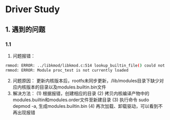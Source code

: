 # Driver Study

## 1. 遇到的问题

### 1.1 
1. 问题报错：

```bash
rmmod: ERROR: ../libkmod/libkmod.c:514 lookup_builtin_file() could not open builtin file '/lib/modules/6.9.0/modules.builtin.bin'
rmmod: ERROR: Module proc_test is not currently loaded
```
2. 问题原因：
    更新内核版本后，rootfs未同步更新，/lib/modules目录下缺少对应内核版本的目录以及modules.builtin.bin文件
3. 解决方法：
    (1) 根据报错，创建相应的目录
    (2) 拷贝内核编译产物中的modules.builtin和modules.order文件至新建目录
	(3) 执行命令 sudo depmod -a, 生成modules.builtin.bin
	(4) 再次加载、卸载驱动，可以看到不再出现报错
